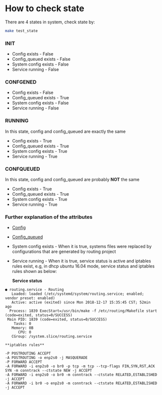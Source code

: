 # How to check state

There are 4 states in system, check state by:
```bash
make test_state
```
### INIT
* Config exists - False
* Config_queued exists - False
* System config exists - False
* Service running - False

### CONFGENED  
* Config exists - False
* Config_queued exists - True
* System config exists - False
* Service running - False

### RUNNING
In this state, config and config_queued are exactly the same 
* Config exists - True
* Config_queued exists - True
* System config exists - True
* Service running - True

### CONFQUEUED  
In this state, config and config_queued are probably **NOT** the same
* Config exists - True
* Config_queued exists - True
* System config exists - True
* Service running - True


### Further explanation of the attributes
* [Config](CONFIG.md)
* [Config_queued](CONFIG.md)
* System config exists - When it is true, systems files were replaced by configurations that are generated by routing project
* Service running - When it is true, service status is active and iptables rules exist, e.g, in dhcp ubuntu 16.04 mode, service status and iptables rules shown as below:

	**Service status**
```
● routing.service - Routing
   Loaded: loaded (/etc/systemd/system/routing.service; enabled; vendor preset: enabled)
   Active: active (exited) since Mon 2018-12-17 15:35:45 CST; 52min ago
  Process: 1839 ExecStart=/usr/bin/make -f /etc/routing/Makefile start (code=exited, status=0/SUCCESS)
 Main PID: 1839 (code=exited, status=0/SUCCESS)
    Tasks: 0
   Memory: 0B
      CPU: 0
   CGroup: /system.slice/routing.service
```
	**iptables rules**
```
-P POSTROUTING ACCEPT
-A POSTROUTING -o enp2s0 -j MASQUERADE
-P FORWARD ACCEPT
-A FORWARD -i enp2s0 -o br0 -p tcp -m tcp --tcp-flags FIN,SYN,RST,ACK SYN -m conntrack --ctstate NEW -j ACCEPT
-A FORWARD -i enp2s0 -o br0 -m conntrack --ctstate RELATED,ESTABLISHED -j ACCEPT
-A FORWARD -i br0 -o enp2s0 -m conntrack --ctstate RELATED,ESTABLISHED -j ACCEPT
```
